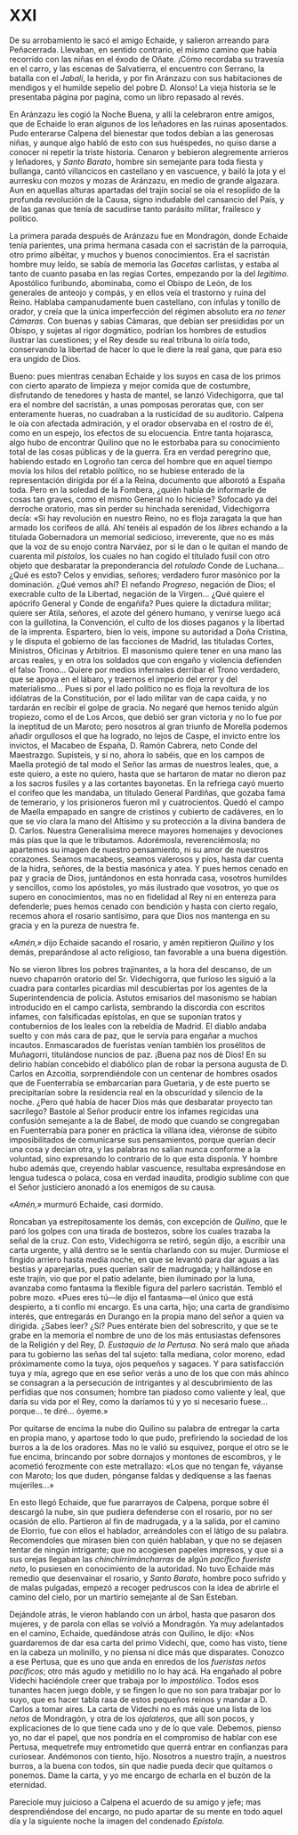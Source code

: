 # XXI

De su arrobamiento le sacó el amigo Echaide, y salieron arreando para
Peñacerrada. Llevaban, en sentido contrario, el mismo camino que había
recorrido con las niñas en el éxodo de Oñate. ¡Cómo recordaba su travesía en el
carro, y las escenas de Salvatierra, el encuentro con Serrano, la batalla con
el *Jabalí*, la herida, y por fin Aránzazu con sus habitaciones de mendigos
y el humilde sepelio del pobre D. Alonso! La vieja historia se le presentaba
página por pagina, como un libro repasado al revés.

En Aránzazu les cogió la Noche Buena, y allí la celebraron entre amigos, que de
Echaide lo eran algunos de los leñadores en las ruinas aposentados. Pudo
enterarse Calpena del bienestar que todos debían a las generosas niñas,
y aunque algo habló de esto con sus huéspedes, no quiso darse a conocer ni
repetir la triste historia. Cenaron y bebieron alegremente arrieros
y leñadores, y *Santo Barato*, hombre sin semejante para toda fiesta
y bullanga, cantó villancicos en castellano y en vascuence, y bailó la jota
y el aurresku con mozos y mozas de Aránzazu, en medio de grande algazara. Aun
en aquellas alturas apartadas del trajín social se oía el resoplido de la
profunda revolución de la Causa, signo indudable del cansancio del País, y de
las ganas que tenía de sacudirse tanto parásito militar, frailesco y político.

La primera parada después de Aránzazu fue en Mondragón, donde Echaide tenía
parientes, una prima hermana casada con el sacristán de la parroquia, otro
primo albéitar, y muchos y buenos conocimientos. Era el sacristán hombre muy
leído, se sabía de memoria las *Gacetas* carlistas, y estaba al tanto de cuanto
pasaba en las regias Cortes, empezando por la del *legítimo*. Apostólico
furibundo, abominaba, como el Obispo de León, de los generales de anteojo
y compás, y en ellos veía el trastorno y ruina del Reino. Hablaba
campanudamente buen castellano, con ínfulas y tonillo de orador, y creía que la
única imperfección del régimen absoluto era *no tener Cámaras*. Con buenas
y sabias Cámaras, que debían ser presididas por un Obispo, y sujetas al rigor
dogmático, podrían los hombres de estudios ilustrar las cuestiones; y el Rey
desde su real tribuna lo oiría todo, conservando la libertad de hacer lo que le
diere la real gana, que para eso era ungido de Dios.

Bueno: pues mientras cenaban Echaide y los suyos en casa de los primos con
cierto aparato de limpieza y mejor comida que de costumbre, disfrutando de
tenedores y hasta de mantel, se lanzó Videchigorra, que tal era el nombre del
sacristán, a unas pomposas peroratas que, con ser enteramente hueras, no
cuadraban a la rusticidad de su auditorio. Calpena le oía con afectada
admiración, y el orador observaba en el rostro de él, como en un espejo, los
efectos de su elocuencia. Entre tanta hojarasca, algo hubo de encontrar Quilino
que no le estorbaba para su conocimiento total de las cosas públicas y de la
guerra. Era en verdad peregrino que, habiendo estado en Logroño tan cerca del
hombre que en aquel tiempo movía los hilos del retablo político, no se hubiese
enterado de la representación dirigida por él a la Reina, documento que
alborotó a España toda. Pero en la soledad de la Fombera, ¿quién había de
informarle de cosas tan graves, como el mismo General no lo hiciese? Sofocado
ya del derroche oratorio, mas sin perder su hinchada serenidad, Videchigorra
decía: «Si hay revolución en nuestro Reino, no es floja zaragata la que han
armado los corifeos de allá. Ahí tenéis al espadón de los *libres* echando a la
titulada Gobernadora un memorial sedicioso, irreverente, que no es más que la
voz de su enojo contra Narváez, por si le dan o le quitan el mando de cuarenta
mil *pistolos*, los cuales no han cogido el titulado fusil con otro objeto que
desbaratar la preponderancia del *rotulado* Conde de Luchana… ¿Qué es esto?
Celos y envidias, señores; verdadero furor masónico por la dominación. ¿Qué
vemos ahí? El nefando *Progreso*, negación de Dios; el execrable culto de la
Libertad, negación de la Virgen… ¿Qué quiere el apócrifo General y Conde de
engañifa? Pues quiere la dictadura militar; quiere ser Atila, señores, el azote
del género humano, y venirse luego acá con la guillotina, la Convención, el
culto de los dioses paganos y la libertad de la imprenta. Espartero, bien lo
veis, impone su autoridad a Doña Cristina, y le disputa el gobierno de las
facciones de Madrid, las tituladas Cortes, Ministros, Oficinas y Arbitrios. El
masonismo quiere tener en una mano las arcas reales, y en otra los soldados que
con engaño y violencia defienden el falso Trono… Quiere por medios infernales
derribar el Trono verdadero, que se apoya en el lábaro, y traernos el imperio
del error y del materialismo… Pues si por el lado político no es floja la
revoltura de los idólatras de la Constitución, por el lado militar van de capa
caída, y no tardarán en recibir el golpe de gracia. No negaré que hemos tenido
algún tropiezo, como el de Los Arcos, que debió ser gran victoria y no lo fue
por la ineptitud de un Maroto; pero nosotros al gran triunfo de Morella podemos
añadir orgullosos el que ha logrado, no lejos de Caspe, el invicto entre los
invictos, el Macabeo de España, D. Ramón Cabrera, neto Conde del Maestrazgo.
Supisteis, y si no, ahora lo sabéis, que en los campos de Maella protegió de
tal modo el Señor las armas de nuestros leales, que, a este quiero, a este no
quiero, hasta que se hartaron de matar no dieron paz a los sacros fusiles
y a las cortantes bayonetas. En la refriega cayó muerto el corifeo que les
mandaba, un titulado General Pardiñas, que gozaba fama de temerario, y los
prisioneros fueron mil y cuatrocientos. Quedó el campo de Maella empapado en
sangre de cristinos y cubierto de cadáveres, en lo que se vio clara la mano del
Altísimo y su protección a la divina bandera de D. Carlos. Nuestra Generalísima
merece mayores homenajes y devociones más pías que la que le tributamos.
Adorémosla, reverenciémosla; no apartemos su imagen de nuestro pensamiento, ni
su amor de nuestros corazones. Seamos macabeos, seamos valerosos y píos, hasta
dar cuenta de la hidra, señores, de la bestia masónica y atea. Y pues hemos
cenado en paz y gracia de Dios, juntándonos en esta honrada casa, vosotros
humildes y sencillos, como los apóstoles, yo más ilustrado que vosotros, yo que
os supero en conocimientos, mas no en fidelidad al Rey ni en entereza para
defenderle; pues hemos cenado con bendición y hasta con cierto regalo, recemos
ahora el rosario santísimo, para que Dios nos mantenga en su gracia y en la
pureza de nuestra fe.

*«Amén,»* dijo Echaide sacando el rosario, y amén repitieron *Quilino* y los
demás, preparándose al acto religioso, tan favorable a una buena digestión.

No se vieron libres los pobres trajinantes, a la hora del descanso, de un nuevo
chaparrón oratorio del Sr. Videchigorra, que furioso les siguió a la cuadra
para contarles picardías mil descubiertas por los agentes de la
Superintendencia de policía. Astutos emisarios del masonismo se habían
introducido en el campo carlista, sembrando la discordia con escritos infames,
con falsificadas epístolas, en que se suponían tratos y contubernios de los
leales con la rebeldía de Madrid. El diablo andaba suelto y con más cara de
paz, que le servía para engañar a muchos incautos. Enmascarados de fueristas
venían también los prosélitos de Muñagorri, titulándose nuncios de paz. ¡Buena
paz nos dé Dios! En su delirio habían concebido el diabólico plan de robar la
persona augusta de D. Carlos en Azcoitia, sorprendiéndole con un centenar de
hombres osados que de Fuenterrabía se embarcarían para Guetaria, y de este
puerto se precipitarían sobre la residencia real en la obscuridad y silencio de
la noche. ¿Pero qué había de hacer Dios más que desbaratar proyecto tan
sacrílego? Bastole al Señor producir entre los infames regicidas una confusión
semejante a la de Babel, de modo que cuando se congregaban en Fuenterrabía para
poner en práctica la villana idea, viéronse de súbito imposibilitados de
comunicarse sus pensamientos, porque querían decir una cosa y decían otra,
y las palabras no salían nunca conforme a la voluntad, sino expresando lo
contrario de lo que esta disponía. Y hombre hubo además que, creyendo hablar
vascuence, resultaba expresándose en lengua tudesca o polaca, cosa en verdad
inaudita, prodigio sublime con que el Señor justiciero anonadó a los enemigos
de su causa.

*«Amén,»* murmuró Echaide, casi dormido.

Roncaban ya estrepitosamente los demás, con excepción de *Quilino*, que le paró
los golpes con una tirada de bostezos, sobre los cuales trazaba la señal de la
cruz. Con esto, Videchigorra se retiró, según dijo, a escribir una carta
urgente, y allá dentro se le sentía charlando con su mujer. Durmiose el fingido
arriero hasta media noche, en que se levantó para dar aguas a las bestias
y aparejarlas, pues querían salir de madrugada; y hallándose en este trajín,
vio que por el patio adelante, bien iluminado por la luna, avanzaba como
fantasma la flexible figura del parlero sacristán. Tembló el pobre mozo. «Pues
eres tú—le dijo el fantasma—el único que está despierto, a ti confío mi
encargo. Es una carta, hijo; una carta de grandísimo interés, que entregarás en
Durango en la propia mano del señor a quien va dirigida. ¿Sabes leer? ¿Sí? Pues
entérate bien del sobrescrito, y que se te grabe en la memoria el nombre de uno
de los más entusiastas defensores de la Religión y del Rey, *D. Eustaquio de la
Pertusa*. No será malo que añada para tu gobierno las señas del tal sujeto:
talla mediana, color moreno, edad próximamente como la tuya, ojos pequeños
y sagaces. Y para satisfacción tuya y mía, agrego que en ese señor verás a uno
de los que con más ahínco se consagran a la persecución de intrigantes y al
descubrimiento de las perfidias que nos consumen; hombre tan piadoso como
valiente y leal, que daría su vida por el Rey, como la daríamos tú y yo si
necesario fuese… porque… te diré… óyeme.»

Por quitarse de encima la nube dio Quilino su palabra de entregar la carta en
propia mano, y apartose todo lo que pudo, prefiriendo la sociedad de los burros
a la de los oradores. Mas no le valió su esquivez, porque el otro se le fue
encima, brincando por sobre dornajos y montones de escombros, y le acometió
ferozmente con este metrallazo: «Los que no tengan fe, váyanse con Maroto; los
que duden, pónganse faldas y dedíquense a las faenas mujeriles…»

En esto llegó Echaide, que fue pararrayos de Calpena, porque sobre él descargó
la nube, sin que pudiera defenderse con el rosario, por no ser ocasión de ello.
Partieron al fin de madrugada, y a la salida, por el camino de Elorrio, fue con
ellos el hablador, arreándoles con el látigo de su palabra. Recomendoles que
mirasen bien con quién hablaban, y que no se dejasen tentar de ningún
intrigante; que no acogiesen papeles impresos, y que si a sus orejas llegaban
las *chinchirrimáncharras* de algún *pacífico fuerista neto*, lo pusiesen en
conocimiento de la autoridad. No tuvo Echaide más remedio que desenvainar el
rosario, y *Santo Barato*, hombre poco sufrido y de malas pulgadas, empezó
a recoger pedruscos con la idea de abrirle el camino del cielo, por un martirio
semejante al de San Esteban.

Dejándole atrás, le vieron hablando con un árbol, hasta que pasaron dos
mujeres, y de parola con ellas se volvió a Mondragón. Ya muy adelantados en el
camino, Echaide, quedándose atrás con Quilino, le dijo: «Nos guardaremos de dar
esa carta del primo Videchi, que, como has visto, tiene en la cabeza un
molinillo, y no piensa ni dice más que disparates. Conozco a ese Pertusa, que
es uno que anda en enredos de los *fueristas netos pacíficos*; otro más agudo
y metidillo no lo hay acá. Ha engañado al pobre Videchi haciéndole creer que
trabaja por lo *impostólico*. Todos esos tunantes hacen juego doble, y se
fingen lo que no son para trabajar por lo suyo, que es hacer tabla rasa de
estos pequeños reinos y mandar a D. Carlos a tomar aires. La carta de Videchi
no es más que una lista de los *netos* de Mondragón, y otra de los
*ojalateros*, que allí son pocos, y explicaciones de lo que tiene cada uno y de
lo que vale. Debemos, pienso yo, no dar el papel, que nos pondría en el
compromiso de hablar con ese Pertusa, mequetrefe muy entrometido que querrá
entrar en confianzas para curiosear. Andémonos con tiento, hijo. Nosotros
a nuestro trajín, a nuestros burros, a la buena con todos, sin que nadie pueda
decir que quitamos o ponemos. Dame la carta, y yo me encargo de echarla en el
buzón de la eternidad.

Pareciole muy juicioso a Calpena el acuerdo de su amigo y jefe; mas
desprendiéndose del encargo, no pudo apartar de su mente en todo aquel
día y la siguiente noche la imagen del condenado *Epístola*.
